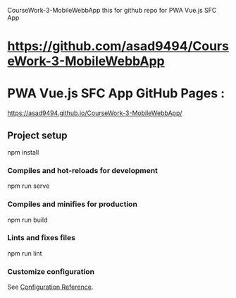 CourseWork-3-MobileWebbApp
 this for github repo for PWA Vue.js SFC App
# https://github.com/asad9494/CourseWork-3-MobileWebbApp
 
# PWA Vue.js SFC App GitHub Pages : 
https://asad9494.github.io/CourseWork-3-MobileWebbApp/
 
## Project setup
 npm install
### Compiles and hot-reloads for development
 npm run serve
### Compiles and minifies for production
 
npm run build
 
### Lints and fixes files
npm run lint

### Customize configuration
See [Configuration Reference](https://cli.vuejs.org/config/).
